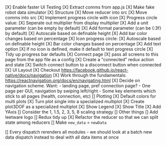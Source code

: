 [X] Enable faster UI Testing
  [X] Extract comms from app.js
  [X] Make fake robot data simulator
[X] Structure
  [X] Move reducer into src
  [X] Move comms into src
[X] Implement progress circle with icon
[X] Progress circle value:
  [X] Seperate out multiplier from display multiplier
  [X] Add a unit parameter (can be empty by default)
  [X] Add format parameter (can be {:3f} by default)
  [X] Autoscale based on definable height
  [X] Add bar color changes based on percentage
[X] Icon progress circle:
  [X] Autoscale based on definable height
  [X] Bar color changes based on percentage
  [X] Add text option
  [X] If no icon is defined, make it default to text progress circle
  [X] Tidy up progress bar defaults
[X] Connect page
  [X] pass all screens to this page from the app file as a config
  [X] Create a "connected" redux action and state
  [X] Switch connect button to a disconnect button when connected
[X] UI Layout
  [X] Checkout https://facebook.github.io/react-native/docs/navigation
  [X] Work through the fundamentals: https://reactnavigation.org/docs/en/navigating.html
  [X] Decide on navigation scheme. Want:
    - landing page, pref connection page?
    - One page per GUI, navigation by swiping left/right
    - Some key elements which stick to all pages (health, connection, etc)
[] Plotting
  [X] Default colors for multi plots
  [X] Turn plot single into a specialized multiplot
  [X] Create plot3DOF as a specialized multiplot
  [X] Show Legend
  [X] Show Title
  [X] Add YAxis
  [] Consider the 1, 1.5, 2, 3, 5, 8 scaling strategy
[] Other things
  [] Add leetware logo
[] Redux tidy up
  [X] Refactor the reducer so that we can split state among reducers
  [] Make `new_data` = `newData`

[] Every dispatch rerenders all modules - we should look at a batch new data dispatch instead to deal with
  all data items at once



